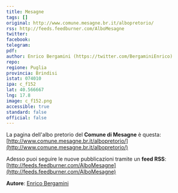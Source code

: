 ```yaml
---
title: Mesagne
tags: []
original: http://www.comune.mesagne.br.it/albopretorio/
rss: http://feeds.feedburner.com/AlboMesagne
twitter: 
facebook: 
telegram: 
pdf: 
author: Enrico Bergamini (https://twitter.com/BergaminiEnrico)
repo: 
regione: Puglia
provincia: Brindisi
istat: 074010
ipa: c_f152
lat: 40.566667
lng: 17.8
image: c_f152.png
accessible: true
standard: false
official: false
---
```


La pagina dell'albo pretorio del **Comune di Mesagne** è questa: [http://www.comune.mesagne.br.it/albopretorio/](http://www.comune.mesagne.br.it/albopretorio/)

Adesso puoi seguire le nuove pubblicazioni tramite un **feed RSS**: [http://feeds.feedburner.com/AlboMesagne](http://feeds.feedburner.com/AlboMesagne)

**Autore**: [Enrico Bergamini](https://twitter.com/BergaminiEnrico)
